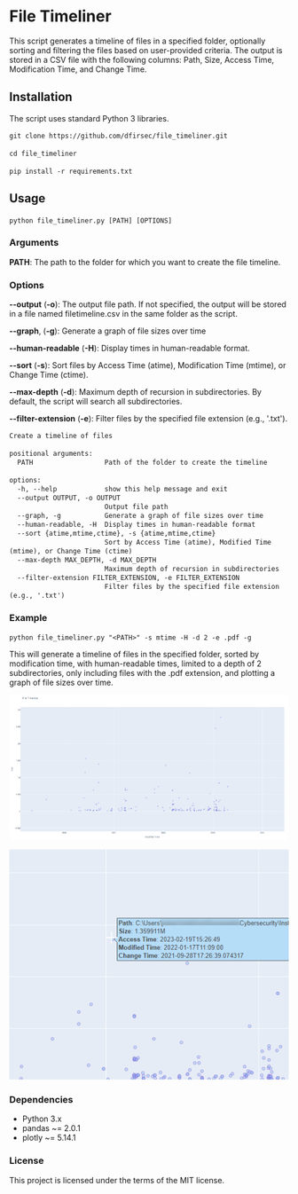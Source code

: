 # File Timeliner

This script generates a timeline of files in a specified folder, optionally sorting and filtering the files based on user-provided criteria. The output is stored in a CSV file with the following columns: Path, Size, Access Time, Modification Time, and Change Time.

## Installation

The script uses standard Python 3 libraries.

```text
git clone https://github.com/dfirsec/file_timeliner.git

cd file_timeliner

pip install -r requirements.txt
```

## Usage

`python file_timeliner.py [PATH] [OPTIONS]`

### Arguments

**PATH**: The path to the folder for which you want to create the file timeline.

### Options

**--output** (**-o**): The output file path. If not specified, the output will be stored in a file named filetimeline.csv in the same folder as the script.

**--graph**, (**-g**): Generate a graph of file sizes over time

**--human-readable** (**-H**): Display times in human-readable format.

**--sort** (**-s**): Sort files by Access Time (atime), Modification Time (mtime), or Change Time (ctime).

**--max-depth** (**-d**): Maximum depth of recursion in subdirectories. By default, the script will search all subdirectories.

**--filter-extension** (**-e**): Filter files by the specified file extension (e.g., '.txt').

```text
Create a timeline of files

positional arguments:
  PATH                  Path of the folder to create the timeline

options:
  -h, --help            show this help message and exit
  --output OUTPUT, -o OUTPUT
                        Output file path
  --graph, -g           Generate a graph of file sizes over time
  --human-readable, -H  Display times in human-readable format
  --sort {atime,mtime,ctime}, -s {atime,mtime,ctime}
                        Sort by Access Time (atime), Modified Time (mtime), or Change Time (ctime)
  --max-depth MAX_DEPTH, -d MAX_DEPTH
                        Maximum depth of recursion in subdirectories
  --filter-extension FILTER_EXTENSION, -e FILTER_EXTENSION
                        Filter files by the specified file extension (e.g., '.txt')
```

### Example

`python file_timeliner.py "<PATH>" -s mtime -H -d 2 -e .pdf -g`

This will generate a timeline of files in the specified folder, sorted by modification time, with human-readable times, limited to a depth of 2 subdirectories, only including files with the .pdf extension, and plotting a graph of file sizes over time.

![Alt text](images/screenshot1.png "Graph of file sizes over time")

![Alt text](images/screenshot2.png "Zoom in to a selected file object")

### Dependencies

- Python 3.x
- pandas ~= 2.0.1
- plotly ~= 5.14.1

### License

This project is licensed under the terms of the MIT license.
